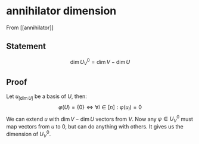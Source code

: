 # annihilator dimension
From [[annihilator]]

## Statement
$$ \dim U^{0}_{V} = \dim V - \dim U$$

## Proof
Let $u_{[\dim U]}$ be a basis of $U$, then:
$$\varphi(U) = \{ 0 \} \Longleftrightarrow \forall i \in [n]: \varphi(u_{i}) = 0$$
We can extend $u$ with $\dim V - \dim U$ vectors from $V$. Now any $\varphi \in U^{0}_{V}$ must map vectors from $u$ to $0$, but can do anything with others. It gives us the dimension of $U^{0}_{V}$.